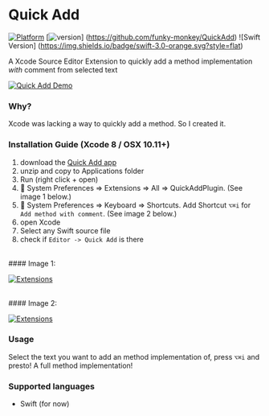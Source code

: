 # Quick Add
[![Platform](https://img.shields.io/cocoapods/p/Typist.svg?style=flat)](https://github.com/funky-monkey/QuickAdd)
[![version](https://img.shields.io/badge/version-1.0-brightgreen.svg)] (https://github.com/funky-monkey/QuickAdd) 
![Swift Version] (https://img.shields.io/badge/swift-3.0-orange.svg?style=flat)

A Xcode Source Editor Extension to quickly add a method implementation _with_ comment from selected text

[![Quick Add Demo](Assets/quickAddMethodPlugin.gif)]()

### Why? 
Xcode was lacking a way to quickly add a method. So I created it.

### Installation Guide (Xcode 8 / OSX 10.11+)

1. download the [Quick Add app](https://github.com/funky-monkey/QuickAdd/blob/master/release/QuickAddPlugin.zip)
2. unzip and copy to Applications folder
3. Run (right click + open)
4.  System Preferences ⇒ Extensions ⇒ All ⇒ QuickAddPlugin. (See image 1 below.)
5.  System Preferences ⇒ Keyboard ⇒ Shortcuts. Add Shortcut `⌥⌘i` for `Add method with comment`. (See image 2 below.)
6. open Xcode
7. Select any Swift source file
8. check if `Editor -> Quick Add` is there 

<br>
#### Image 1:

[![Extensions](Assets/extension.png)]()

<br>
#### Image 2:

[![Extensions](Assets/shortcut.png)]()

### Usage
Select the text you want to add an method implementation of, press `⌥⌘i` and presto! A full method implementation!

### Supported languages
- Swift (for now)
